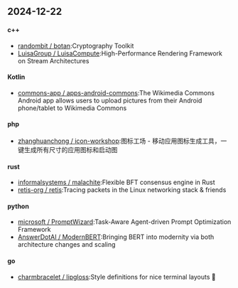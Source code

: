 ## 2024-12-22
#### c++
* [randombit / botan](https://github.com/randombit/botan):Cryptography Toolkit
* [LuisaGroup / LuisaCompute](https://github.com/LuisaGroup/LuisaCompute):High-Performance Rendering Framework on Stream Architectures
#### Kotlin
* [commons-app / apps-android-commons](https://github.com/commons-app/apps-android-commons):The Wikimedia Commons Android app allows users to upload pictures from their Android phone/tablet to Wikimedia Commons
#### php
* [zhanghuanchong / icon-workshop](https://github.com/zhanghuanchong/icon-workshop):图标工场 - 移动应用图标生成工具，一键生成所有尺寸的应用图标和启动图
#### rust
* [informalsystems / malachite](https://github.com/informalsystems/malachite):Flexible BFT consensus engine in Rust
* [retis-org / retis](https://github.com/retis-org/retis):Tracing packets in the Linux networking stack & friends
#### python
* [microsoft / PromptWizard](https://github.com/microsoft/PromptWizard):Task-Aware Agent-driven Prompt Optimization Framework
* [AnswerDotAI / ModernBERT](https://github.com/AnswerDotAI/ModernBERT):Bringing BERT into modernity via both architecture changes and scaling
#### go
* [charmbracelet / lipgloss](https://github.com/charmbracelet/lipgloss):Style definitions for nice terminal layouts 👄
